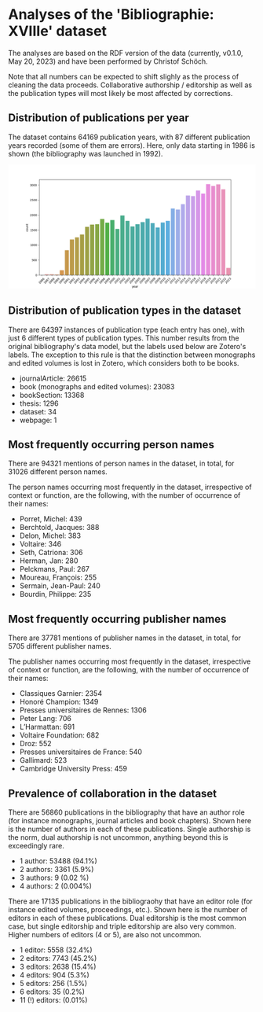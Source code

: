 # Analyses of the 'Bibliographie: XVIIIe' dataset 

The analyses are based on the RDF version of the data (currently, v0.1.0, May 20, 2023) and have been performed by Christof Schöch. 

Note that all numbers can be expected to shift slighly as the process of cleaning the data proceeds. Collaborative authorship / editorship as well as the publication types will most likely be most affected by corrections. 


## Distribution of publications per year 

The dataset contains 64169 publication years, with 87 different publication years recorded (some of them are errors). Here, only data starting in 1986 is shown (the bibliography was launched in 1992). 

![](/analysis/figures/pubyear_counts.png)


## Distribution of publication types in the dataset

There are 64397 instances of publication type (each entry has one), with just 6 different types of publication types. This number results from the original bibliography's data model, but the labels used below are Zotero's labels. The exception to this rule is that the distinction between monographs and edited volumes is lost in Zotero, which considers both to be books.  

- journalArticle: 26615
- book (monographs and edited volumes): 23083
- bookSection: 13368
- thesis: 1296
- dataset: 34
- webpage: 1


## Most frequently occurring person names 

There are 94321 mentions of person names in the dataset, in total, for 31026 different person names. 

The person names occurring most frequently in the dataset, irrespective of context or function, are the following, with the number of occurrence of their names: 

- Porret, Michel: 439
- Berchtold, Jacques: 388
- Delon, Michel: 383
- Voltaire: 346
- Seth, Catriona: 306
- Herman, Jan: 280
- Pelckmans, Paul: 267
- Moureau, François: 255
- Sermain, Jean-Paul: 240
- Bourdin, Philippe: 235


## Most frequently occurring publisher names

There are 37781 mentions of publisher names in the dataset, in total, for 5705 different publisher names. 

The publisher names occurring most frequently in the dataset, irrespective of context or function, are the following, with the number of occurrence of their names: 

- Classiques Garnier: 2354
- Honoré Champion: 1349
- Presses universitaires de Rennes: 1306
- Peter Lang: 706
- L’Harmattan: 691
- Voltaire Foundation: 682
- Droz: 552
- Presses universitaires de France: 540
- Gallimard: 523
- Cambridge University Press: 459


## Prevalence of collaboration in the dataset 

There are 56860 publications in the bibliography that have an author role (for instance monographs, journal articles and book chapters). Shown here is the number of authors in each of these publications. Single authorship is the norm, dual authorship is not uncommon, anything beyond this is exceedingly rare. 

- 1 author: 53488 (94.1%)
- 2 authors: 3361 (5.9%)
- 3 authors: 9 (0.02 %)
- 4 authors: 2 (0.004%)

There are 17135 publications in the bibliograohy that have an editor role (for instance edited volumes, proceedings, etc.). Shown here is the number of editors in each of these publications. Dual editorship is the most common case, but single editorship and triple editorship are also very common. Higher numbers of editors (4 or 5), are also not uncommon. 

- 1 editor: 5558 (32.4%)
- 2 editors: 7743 (45.2%)
- 3 editors: 2638 (15.4%)
- 4 editors: 904 (5.3%)
- 5 editors: 256 (1.5%)
- 6 editors: 35 (0.2%)
- 11 (!) editors: (0.01%)
